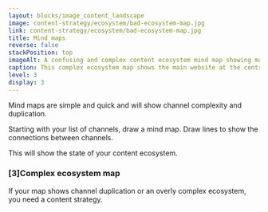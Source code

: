 ```yaml
---
layout: blocks/image_content_landscape
image: content-strategy/ecosystem/bad-ecosystem-map.jpg
link: content-strategy/ecosystem/bad-ecosystem-map.jpg
title: Mind maps
reverse: false
stackPosition: top
imageAlt: A confusing and complex content ecosystem mind map showing many duplicate channels.
caption: This complex ecosystem map shows the main website at the centre, surrounded by four content channel types, websites, email newsletters, social media, and apps. The channels are interconnected in a complicated and confusing way, and there are many subsets with duplicate channels.
level: 3
display: 3
---
```

Mind maps are simple and quick and will show channel complexity and duplication.

Starting with your list of channels, draw a mind map. Draw lines to show the connections between channels.

This will show the state of your content ecosystem.

### [3]Complex ecosystem map

If your map shows channel duplication or an overly complex ecosystem, you need a content strategy.
